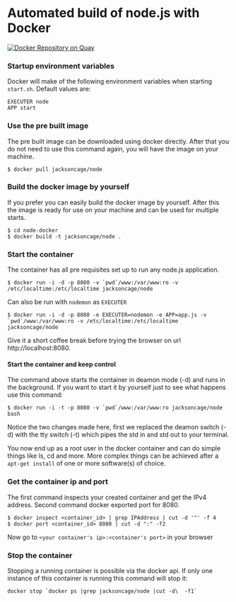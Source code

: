 Automated build of node.js with Docker
===========
[![Docker Repository on Quay](https://quay.io/repository/jacksoncage/node/status "Docker Repository on Quay")](https://quay.io/repository/jacksoncage/node)

### Startup environment variables
Docker will make of the following environment variables when starting `start.sh`. Default values are:

	EXECUTER node
	APP start

### Use the pre built image
The pre built image can be downloaded using docker directly. After that you do not need to use this command again, you will have the image on your machine.

	$ docker pull jacksoncage/node


### Build the docker image by yourself
If you prefer you can easily build the docker image by yourself. After this the image is ready for use on your machine and can be used for multiple starts.

	$ cd node-docker
	$ docker build -t jacksoncage/node .


### Start the container
The container has all pre requisites set up to run any node.js application.

	$ docker run -i -d -p 8080 -v `pwd`/www:/var/www:ro -v /etc/localtime:/etc/localtime jacksoncage/node

Can also be run with `nodemon` as `EXECUTER`

	$ docker run -i -d -p 8080 -e EXECUTER=nodemon -e APP=app.js -v `pwd`/www:/var/www:ro -v /etc/localtime:/etc/localtime jacksoncage/node

Give it a short coffee break before trying the browser on url http://localhost:8080.

#### Start the container and keep control
The command above starts the container in deamon mode (-d) and runs in the background. If you want to start it by yourself just to see what happens use this command:

	$ docker run -i -t -p 8080 -v `pwd`/www:/var/www:ro jacksoncage/node bash

Notice the two changes made here, first we replaced the deamon switch (-d) with the tty switch (-t) which pipes the std in and std out to your terminal.

You now end up as a root user in the docker container and can do simple things like ls, cd and more. More complex things can be achieved after a `apt-get install` of one or more software(s) of choice.

### Get the container ip and port
The first command inspects your created container and get the IPv4 address. Second command docker exported port for 8080.

    $ docker inspect <container_id> | grep IPAddress | cut -d '"' -f 4
    $ docker port <container_id> 8080 | cut -d ":" -f2

Now go to `<your container's ip>:<container's port>` in your browser


### Stop the container
Stopping a running container is possible via the docker api. If only one instance of this container is running this command will stop it:

	docker stop `docker ps |grep jacksoncage/node |cut -d\  -f1`

